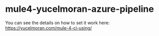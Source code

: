 # mule4-yucelmoran-azure-pipeline

You can see the details on how to set it work here: https://yucelmoran.com/mule-4-ci-using/

